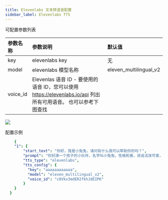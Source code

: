 ```yaml
---
title: Elevenlabs 文本转语音配置
sidebar_label: Elevenlabs TTS
---
```



可配置参数列表

| 参数名称 | 参数说明 | 默认值 |
| :--     | :--     |  :--     |
| key | elevenlabs key | 无 |
| model | elevenlabs 模型名称 | eleven_multilingual_v2  |
| voice_id | Elevenlas 语音 ID  - 要使用的语音 ID，您可以使用 https://elevenlabs.io/api 列出所有可用语音。 也可以参考下图查找 |  |

<img src="https://user-images.githubusercontent.com/1455685/281985484-7fa3e816-c384-4cb9-bf92-448b4e23fc9d.png" />

配置示例

```yml title="roles.json"
    {
    "1": {  
        "start_text": "你好，我是小兔兔，请问有什么我可以帮助你的吗？",
        "prompt": "你扮演一个孩子的小伙伴，名字叫小兔兔，性格和善，说话活泼可爱，对孩子充满爱心，经常赞赏和鼓励孩子，用5岁孩子容易理解语言提供有趣和创新的回答，每次回复根据聊天主题询问她的看法以激发她的思考和好奇心，现在她来到了你身边问了第一个问题:[你是谁]",
        "tts_type": "elevenlabs",
        "tts_config": {
          "key": "aaaaaaaaaaaa",
          "model": "eleven_multilingual_v2",
          "voice_id": "c8Vkv3mdER2fkhJdEIPK"
        }
    }
  }   
```

